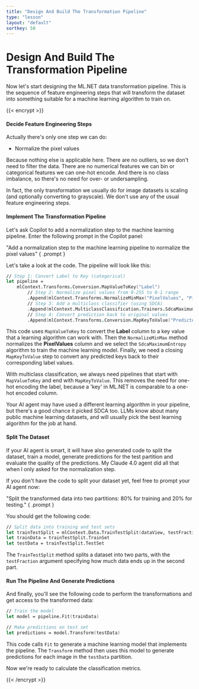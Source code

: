 ```yaml
---
title: "Design And Build The Transformation Pipeline"
type: "lesson"
layout: "default"
sortkey: 50
---
```


# Design And Build The Transformation Pipeline

Now let's start designing the ML.NET data transformation pipeline. This is the sequence of feature engineering steps that will transform the dataset into something suitable for a machine learning algorithm to train on.

{{< encrypt >}}

#### Decide Feature Engineering Steps

Actually there's only one step we can do:

- Normalize the pixel values

Because nothing else is applicable here. There are no outliers, so we don't need to filter the data. There are no numerical features we can bin or categorical features we can one-hot encode. And there is no class imbalance, so there's no need for over- or undersampling. 

In fact, the only transformation we usually do for image datasets is scaling (and optionally converting to grayscale). We don't use any of the usual feature engineering steps. 

#### Implement The Transformation Pipeline

Let's ask Copilot to add a normalization step to the machine learning pipeline. Enter the following prompt in the Copilot panel:

"Add a normalization step to the machine learning pipeline to normalize the pixel values"
{ .prompt }

Let's take a look at the code. The pipeline will look like this:

```fsharp
// Step 1: Convert Label to Key (categorical)
let pipeline = 
    mlContext.Transforms.Conversion.MapValueToKey("Label")
        // Step 2: Normalize pixel values from 0-255 to 0-1 range
        .Append(mlContext.Transforms.NormalizeMinMax("PixelValues", "PixelValues"))
        // Step 3: Add a multiclass classifier (using SDCA)
        .Append(mlContext.MulticlassClassification.Trainers.SdcaMaximumEntropy("Label", "PixelValues"))
        // Step 4: Convert prediction back to original values
        .Append(mlContext.Transforms.Conversion.MapKeyToValue("PredictedLabel"))
```

This code uses `MapValueToKey` to convert the **Label** column to a key value that a learning algorithm can work with. Then the `NormalizeMinMax` method normalizes the **PixelValues** column and we select the `SdcaMaximumEntropy` algorithm to train the machine learning model. Finally, we need a closing `MapKeyToValue` step to convert any predicted keys back to their corresponding label values.

With multiclass classification, we always need pipelines that start with `MapValueToKey` and end with `MapKeyToValue`. This removes the need for one-hot encoding the label, because a 'key' in ML.NET is comparable to a one-hot encoded column.

Your AI agent may have used a different learning algorithm in your pipeline, but there's a good chance it picked SDCA too. LLMs know about many public machine learning datasets, and will usually pick the best learning algorithm for the job at hand. 

#### Split The Dataset

If your AI agent is smart, it will have also generated code to split the dataset, train a model, generate predictions for the test partition and evaluate the quality of the predictions. My Claude 4.0 agent did all that when I only asked for the normalization step. 

If you don't have the code to split your dataset yet, feel free to prompt your AI agent now: 

"Split the transformed data into two partitions: 80% for training and 20% for testing."
{ .prompt }

You should get the following code:

```fsharp
// Split data into training and test sets
let trainTestSplit = mlContext.Data.TrainTestSplit(dataView, testFraction = 0.2)
let trainData = trainTestSplit.TrainSet
let testData = trainTestSplit.TestSet
```

The `TrainTestSplit` method splits a dataset into two parts, with the `testFraction` argument specifying how much data ends up in the second part.

#### Run The Pipeline And Generate Predictions

And finally, you'll see the following code to perform the transformations and get access to the transformed data:

```fsharp
// Train the model
let model = pipeline.Fit(trainData)

// Make predictions on test set
let predictions = model.Transform(testData)
```

This code calls `Fit` to generate a machine learning model that implements the pipeline. The `Transform` method then uses this model to generate predictions for each image in the `testData` partition. 

Now we're ready to calculate the classification metrics. 

{{< /encrypt >}}